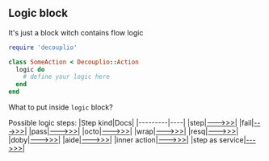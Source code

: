 ## Logic block

It's just a block witch contains flow logic

```ruby
require 'decouplio'

class SomeAction < Decouplio::Action
  logic do
    # define your logic here
  end
end
```

What to put inside `logic` block?

Possible logic steps:
|Step kind|Docs|
|---------|----|
|step|[--->>>](https://github.com/differencialx/decouplio/blob/master/docs/step.md)|
|fail|[--->>>](https://github.com/differencialx/decouplio/blob/master/docs/fail.md)|
|pass|[--->>>](https://github.com/differencialx/decouplio/blob/master/docs/pass.md)|
|octo|[--->>>](https://github.com/differencialx/decouplio/blob/master/docs/octo.md)|
|wrap|[--->>>](https://github.com/differencialx/decouplio/blob/master/docs/wrap.md)|
|resq|[--->>>](https://github.com/differencialx/decouplio/blob/master/docs/resq.md)|
|doby|[--->>>](https://github.com/differencialx/decouplio/blob/master/docs/doby_aide.md)|
|aide|[--->>>](https://github.com/differencialx/decouplio/blob/master/docs/doby_aide.md)|
|inner action|[--->>>](https://github.com/differencialx/decouplio/blob/master/docs/inner_action.md)|
|step as service|[--->>>](https://github.com/differencialx/decouplio/blob/master/docs/step_as_a_service.md)|
